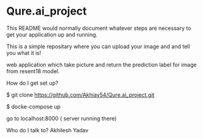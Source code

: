 # Qure.ai_project

This README would normally document whatever steps are necessary to get your application up and running.

This is a simple repositary where you can upload your image and and tell you
what it is!

web application which take picture and return the prediction label for image from resent18 model.

How do I get set up?

$ git clone https://github.com/Akhiay54/Qure.ai_project.git

$ docke-compose up

go to localhost:8000 ( server running there)

Who do I talk to?
Akhilesh Yadav
